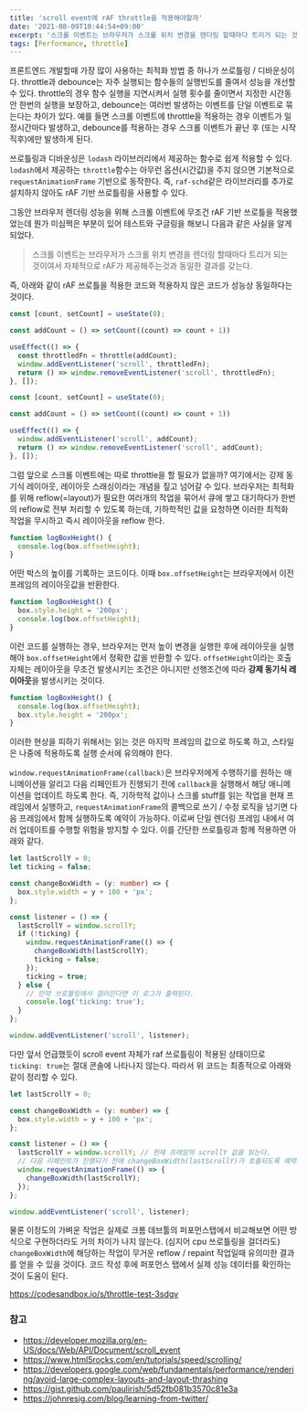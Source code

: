 ```yaml
---
title: 'scroll event에 rAF throttle을 적용해야할까'
date: '2021-08-09T10:44:54+09:00'
excerpt: '스크롤 이벤트는 브라우저가 스크롤 위치 변경을 렌더링 할때마다 트리거 되는 것이여서 자체적으로 rAF가 제공해주는것과 동일한 결과를 갖는다.'
tags: [Performance, throttle]
---
```


프론트엔드 개발할때 가장 많이 사용하는 최적화 방법 중 하나가 쓰로틀링 / 디바운싱이다. throttle과 debounce는 자주 실행되는 함수들의 실행빈도를 줄여서 성능을 개선할 수 있다. throttle의 경우 함수 실행을 지연시켜서 실행 횟수를 줄이면서 지정한 시간동안 한번의 실행을 보장하고, debounce는 여러번 발생하는 이벤트를 단일 이벤트로 묶는다는 차이가 있다. 예를 들면 스크롤 이벤트에 throttle을 적용하는 경우 이벤트가 일정시간마다 발생하고, debounce를 적용하는 경우 스크롤 이벤트가 끝난 후 (또는 시작 직후)에만 발생하게 된다.

쓰로틀링과 디바운싱은 `lodash` 라이브러리에서 제공하는 함수로 쉽게 적용할 수 있다. `lodash`에서 제공하는 `throttle`함수는 아무런 옵션(시간값)을 주지 않으면 기본적으로 `requestAnimationFrame` 기반으로 동작한다. 즉, `raf-schd`같은 라이브러리를 추가로 설치하지 않아도 rAF 기반 쓰로틀링을 사용할 수 있다.

그동안 브라우저 렌더링 성능을 위해 스크롤 이벤트에 무조건 rAF 기반 쓰로틀을 적용했었는데 뭔가 미심쩍은 부분이 있어 테스트와 구글링을 해보니 다음과 같은 사실을 알게 되었다.

> 스크롤 이벤트는 브라우저가 스크롤 위치 변경을 렌더링 할때마다 트리거 되는 것이여서 자체적으로 rAF가 제공해주는것과 동일한 결과를 갖는다.

즉, 아래와 같이 rAF 쓰로틀을 적용한 코드와 적용하지 않은 코드가 성능상 동일하다는 것이다.

```ts
const [count, setCount] = useState(0);

const addCount = () => setCount((count) => count + 1))

useEffect(() => {
  const throttledFn = throttle(addCount);
  window.addEventListener('scroll', throttledFn);
  return () => window.removeEventListener('scroll', throttledFn);
}, []);
```

```ts
const [count, setCount] = useState(0);

const addCount = () => setCount((count) => count + 1))

useEffect(() => {
  window.addEventListener('scroll', addCount);
  return () => window.removeEventListener('scroll', addCount);
}, []);
```

그럼 앞으로 스크롤 이벤트에는 따로 throttle을 할 필요가 없을까? 여기에서는 강제 동기식 레이아웃, 레이아웃 스래싱이라는 개념을 짚고 넘어갈 수 있다. 브라우저는 최적화를 위해 reflow(=layout)가 필요한 여러개의 작업을 묶어서 큐에 쌓고 대기하다가 한번의 reflow로 전부 처리할 수 있도록 하는데, 기하학적인 값을 요청하면 이러한 최적화 작업을 무시하고 즉시 레이아웃을 reflow 한다.

```ts
function logBoxHeight() {
  console.log(box.offsetHeight);
}
```

어떤 박스의 높이를 기록하는 코드이다. 이때 `box.offsetHeight`는 브라우저에서 이전 프레임의 레이아웃값을 반환한다.

```ts
function logBoxHeight() {
  box.style.height = '200px';
  console.log(box.offsetHeight);
}
```

이런 코드를 실행하는 경우, 브라우저는 먼저 높이 변경을 실행한 후에 레이아웃을 실행해야 `box.offsetHeight`에서 정확한 값을 반환할 수 있다. `offsetHeight`이라는 호출 자체는 레이아웃을 무조건 발생시키는 조건은 아니지만 선행조건에 따라 **강제 동기식 레이아웃**을 발생시키는 것이다.

```ts
function logBoxHeight() {
  console.log(box.offsetHeight);
  box.style.height = '200px';
}
```

이러한 현상을 피하기 위해서는 읽는 것은 마지막 프레임의 값으로 하도록 하고, 스타일은 나중에 적용하도록 실행 순서에 유의해야 한다.

`window.requestAnimationFrame(callback)`은 브라우저에게 수행하기를 원하는 애니메이션을 알리고 다음 리페인트가 진행되기 전에 `callback`을 실행해서 해당 애니메이션을 업데이트 하도록 한다. 즉, 기하학적 값이나 스크롤 stuff를 읽는 작업을 현재 프레임에서 실행하고, `requestAnimationFrame`의 콜백으로 쓰기 / 수정 로직을 넘기면 다음 프레임에서 함께 실행하도록 예약이 가능하다. 이로써 단일 렌더링 프레임 내에서 여러 업데이트를 수행할 위험을 방지할 수 있다. 이를 간단한 쓰로틀링과 함께 적용하면 아래와 같다.

```ts
let lastScrollY = 0;
let ticking = false;

const changeBoxWidth = (y: number) => {
  box.style.width = y + 100 + 'px';
};

const listener = () => {
  lastScrollY = window.scrollY;
  if (!ticking) {
    window.requestAnimationFrame(() => {
      changeBoxWidth(lastScrollY);
      ticking = false;
    });
    ticking = true;
  } else {
    // 만약 쓰로틀링에서 걸러진다면 이 로그가 출력된다.
    console.log('ticking: true');
  }
};

window.addEventListener('scroll', listener);
```

다만 앞서 언급했듯이 scroll event 자체가 raf 쓰로틀링이 적용된 상태이므로 `ticking: true`는 절대 콘솔에 나타나지 않는다. 따라서 위 코드는 최종적으로 아래와 같이 정리할 수 있다.

```ts
let lastScrollY = 0;

const changeBoxWidth = (y: number) => {
  box.style.width = y + 100 + 'px';
};

const listener = () => {
  lastScrollY = window.scrollY; // 현재 프레임의 scrollY 값을 읽는다.
  // 다음 리페인트가 진행되기 전에 changeBoxWidth(lastScrollY)가 호출되도록 예약한다.
  window.requestAnimationFrame(() => {
    changeBoxWidth(lastScrollY);
  });
};

window.addEventListener('scroll', listener);
```

물론 이정도의 가벼운 작업은 실제로 크롬 데브툴의 퍼포먼스탭에서 비교해보면 어떤 방식으로 구현하더라도 거의 차이가 나지 않는다. (심지어 cpu 쓰로틀링을 걸더라도) `changeBoxWidth`에 해당하는 작업이 무거운 reflow / repaint 작업일때 유의미한 결과를 얻을 수 있을 것이다. 코드 작성 후에 퍼포먼스 탭에서 실제 성능 데이터를 확인하는것이 도움이 된다.

https://codesandbox.io/s/throttle-test-3sdgv

### 참고

- https://developer.mozilla.org/en-US/docs/Web/API/Document/scroll_event
- https://www.html5rocks.com/en/tutorials/speed/scrolling/
- https://developers.google.com/web/fundamentals/performance/rendering/avoid-large-complex-layouts-and-layout-thrashing
- https://gist.github.com/paulirish/5d52fb081b3570c81e3a
- https://johnresig.com/blog/learning-from-twitter/
